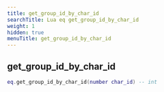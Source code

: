 ```yaml
---
title: get_group_id_by_char_id
searchTitle: Lua eq get_group_id_by_char_id
weight: 1
hidden: true
menuTitle: get_group_id_by_char_id
---
```

## get_group_id_by_char_id
```lua
eq.get_group_id_by_char_id(number char_id) -- int
```